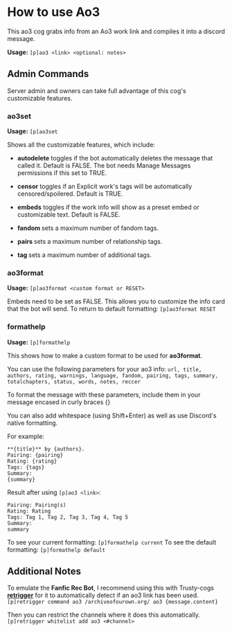 # How to use Ao3

This ao3 cog grabs info from an Ao3 work link and compiles it into a discord message.

__Usage:__ `[p]ao3 <link> <optional: notes>`

## Admin Commands
Server admin and owners can take full advantage of this cog's customizable features.


### **ao3set**
__Usage:__ `[p]ao3set`

Shows all the customizable features, which include:

 - **autodelete** toggles if the bot automatically deletes the message that called it. Default is FALSE. The bot needs Manage Messages permissions if this set to TRUE.
 
 - **censor** toggles if an Explicit work's tags will be automatically censored/spoilered. Default is TRUE.

 - **embeds** toggles if the work info will show as a preset embed or customizable text. Default is FALSE.
 
 - **fandom <number>** sets a maximum number of fandom tags.
 
 - **pairs <number>** sets a maximum number of relationship tags.

 - **tag <number>** sets a maximum number of additional tags.


### **ao3format**
__Usage:__ `[p]ao3format <custom format or RESET>`

Embeds need to be set as FALSE. This allows you to customize the info card that the bot will send. To return to default formatting: `[p]ao3format RESET`


### **formathelp**
__Usage:__ `[p]formathelp`

This shows how to make a custom format to be used for **ao3format**. 

You can use the following parameters for your ao3 info:
`url, title, authors, rating, warnings, language, fandom, pairing, tags, summary, totalchapters, status, words, notes, reccer`

To format the message with these parameters, include them in your message encased in curly braces {}

You can also add whitespace (using Shift+Enter) as well as use Discord's native formatting.
        
For example:
```[p]ao3format
**{title}** by {authors}.
Pairing: {pairing}
Rating: {rating}
Tags: {tags}
Summary: 
{summary}
```

Result after using `[p]ao3 <link>`:
```**Title** by Author.
Pairing: Pairing(s)
Rating: Rating
Tags: Tag 1, Tag 2, Tag 3, Tag 4, Tag 5
Summary:
summary
```

To see your current formatting: `[p]formathelp current`
To see the default formatting: `[p]formathelp default`

## Additional Notes

To emulate the **Fanfic Rec Bot**, I recommend using this with Trusty-cogs [**retrigger**](https://github.com/TrustyJAID/Trusty-cogs/tree/master/retrigger) for it to automatically detect if an ao3 link has been used.
`[p]retrigger command ao3 /archiveofourown.org/ ao3 {message.content}`

Then you can restrict the channels where it does this automatically.
`[p]retrigger whitelist add ao3 <#channel>`

